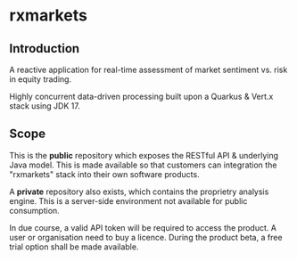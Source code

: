 # rxmarkets

## Introduction 

A reactive application for real-time assessment of market sentiment vs. risk in equity trading.

Highly concurrent data-driven processing built upon a Quarkus & Vert.x stack using JDK 17. 

## Scope

This is the **public** repository which exposes the RESTful API & underlying Java model. This is made available so that customers can integration the "rxmarkets" stack into their own software products.

A **private** repository also exists, which contains the proprietry analysis engine. This is a server-side environment not available for public consumption.

In due course, a valid API token will be required to access the product. A user or organisation need to buy a licence. During the product beta, a free trial option shall be made available. 